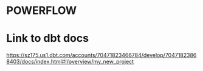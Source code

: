 # POWERFLOW

# Link to dbt docs
https://sz175.us1.dbt.com/accounts/70471823466784/develop/70471823868403/docs/index.html#!/overview/my_new_project
